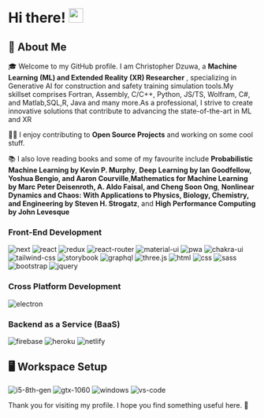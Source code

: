 # Hi there! <img src="https://media.giphy.com/media/hvRJCLFzcasrR4ia7z/giphy.gif" width="29px" height="29px">

## 🚀 About Me

🎓 Welcome to my GitHub profile. I am Christopher Dzuwa, a **Machine Learning (ML) and Extended Reality (XR) Researcher** , specializing in Generative AI for construction and safety training simulation tools.My skillset comprises Fortran, Assembly, C/C++, Python, JS/TS, Wolfram, C#, and Matlab,SQL,R, Java and many more.As a professional, I strive to create innovative solutions that contribute to advancing the state-of-the-art in ML and XR

👨‍💻 I enjoy contributing to **Open Source Projects** and working on some cool stuff.


📚 I also love reading books and some of my favourite include **Probabilistic Machine Learning by Kevin P. Murphy**, **Deep Learning by Ian Goodfellow, Yoshua Bengio, and Aaron Courville**,**Mathematics for Machine Learning by Marc Peter Deisenroth, A. Aldo Faisal, and Cheng Soon Ong**, **Nonlinear Dynamics and Chaos: With Applications to Physics, Biology, Chemistry, and Engineering by Steven H. Strogatz**, and **High Performance Computing by John Levesque**


### Front-End Development

![next](https://img.shields.io/badge/Next-000000?style=for-the-badge&logo=nextdotjs&logoColor=FFFFFF)
![react](https://img.shields.io/badge/React-20232A?style=for-the-badge&logo=react&logoColor=61DAFB)
![redux](https://img.shields.io/badge/Redux-593D88?style=for-the-badge&logo=redux&logoColor=white)
![react-router](https://img.shields.io/badge/React_Router-CA4245?style=for-the-badge&logo=react-router&logoColor=white)
![material-ui](https://img.shields.io/badge/Material_UI-0081CB?style=for-the-badge&logo=mui&logoColor=white)
![pwa](https://img.shields.io/badge/Progressive_Web_App-4285F4?style=for-the-badge&logo=googlechrome&logoColor=white)
![chakra-ui](https://img.shields.io/badge/Chakra_UI-319795?style=for-the-badge&logo=chakra-ui&logoColor=white)
![tailwind-css](https://img.shields.io/badge/tailwind_css-06B6D4?style=for-the-badge&logo=tailwind-css&logoColor=white)
![storybook](https://img.shields.io/badge/storybook-FF4785?style=for-the-badge&logo=storybook&logoColor=white)
![graphql](https://img.shields.io/badge/GraphQL-E434AA?style=for-the-badge&logo=graphql&logoColor=white)
![three.js](https://img.shields.io/badge/Three.js-000000?style=for-the-badge&logo=three.js&logoColor=white)
![html](https://img.shields.io/badge/HTML5-E34F26?style=for-the-badge&logo=html5&logoColor=white)
![css](https://img.shields.io/badge/CSS3-1572B6?style=for-the-badge&logo=css3&logoColor=white)
![sass](https://img.shields.io/badge/SASS-CC6699?style=for-the-badge&logo=sass&logoColor=white)
![bootstrap](https://img.shields.io/badge/Bootstrap-563D7C?style=for-the-badge&logo=bootstrap&logoColor=white)
![jquery](https://img.shields.io/badge/jQuery-0769AD?style=for-the-badge&logo=jquery&logoColor=white)


### Cross Platform Development
![electron](https://img.shields.io/badge/Electron-2C2E3B?style=for-the-badge&logo=electron&logoColor=white)

### Backend as a Service (BaaS)

![firebase](https://img.shields.io/badge/Firebase-ffaa00?style=for-the-badge&logo=Firebase&logoColor=white)
![heroku](https://img.shields.io/badge/Heroku-430098?style=for-the-badge&logo=heroku&logoColor=white)
![netlify](https://img.shields.io/badge/Netlify-00C7B7?style=for-the-badge&logo=netlify&logoColor=white)



## 🖥️ Workspace Setup

![i5-8th-gen](https://img.shields.io/badge/AMD%20-RYZEN-white)
![gtx-1060](https://img.shields.io/badge/NVIDIA-RTX%203050-white)
![windows](https://img.shields.io/badge/WINDOWS-11-white)
![vs-code](https://img.shields.io/badge/JETBRAINS%20PROFESSIONAL-TOOLS-white)


Thank you for visiting my profile. I hope you find something useful here. 🥺
